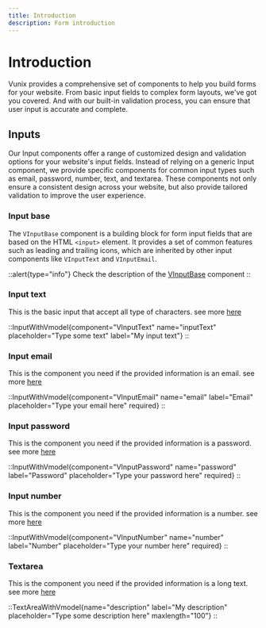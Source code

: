 ```yaml
---
title: Introduction
description: Form introduction
---
```


# Introduction

Vunix provides a comprehensive set of components to help you build forms for your website. From basic input fields to complex form layouts, we've got you covered. And with our built-in validation process, you can ensure that user input is accurate and complete.

## Inputs

Our Input components offer a range of customized design and validation options for your website's input fields. Instead of relying on a generic Input component, we provide specific components for common input types such as email, password, number, text, and textarea. These components not only ensure a consistent design across your website, but also provide tailored validation to improve the user experience.

### Input base

The `VInputBase` component is a building block for form input fields that are based on the HTML `<input>` element. It provides a set of common features such as leading and trailing icons, which are inherited by other input components like `VInputText` and `VInputEmail`.

::alert{type="info"}
Check the description of the [VInputBase](/components/form/inputbase) component
::

### Input text

This is the basic input that accept all type of characters. see more [here](/components/form/inputtext)

::InputWithVmodel{component="VInputText" name="inputText" placeholder="Type some text" label="My input text"}
::

### Input email

This is the component you need if the provided information is an email. see more [here](/components/form/inputemail)

::InputWithVmodel{component="VInputEmail" name="email" label="Email" placeholder="Type your email here" required}
::

### Input password

This is the component you need if the provided information is a password. see more [here](/components/form/inputpassword)

::InputWithVmodel{component="VInputPassword" name="password" label="Password" placeholder="Type your password here" required}
::

### Input number

This is the component you need if the provided information is a number. see more [here](/components/form/inputnumber)

::InputWithVmodel{component="VInputNumber" name="number" label="Number" placeholder="Type your number here" required}
::

### Textarea

This is the component you need if the provided information is a long text. see more [here](/components/form/textarea)

::TextAreaWithVmodel{name="description" label="My description" placeholder="Type some description here" maxlength="100"}
::